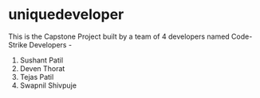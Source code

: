 # uniquedeveloper
This is the Capstone Project built by a team of 4 developers named Code-Strike
Developers - 
  1. Sushant Patil
  2. Deven Thorat
  3. Tejas Patil
  4. Swapnil Shivpuje

